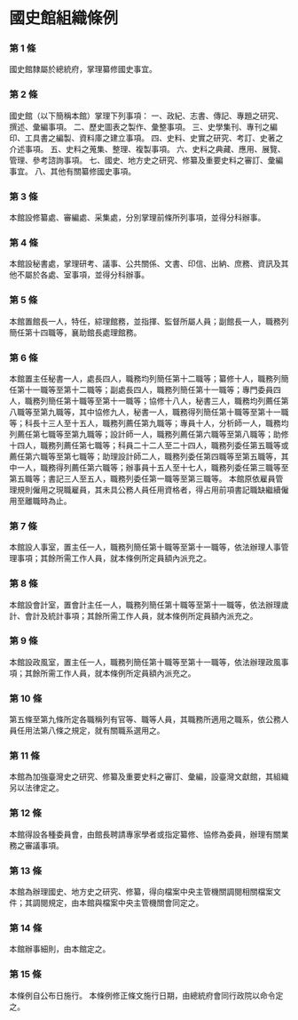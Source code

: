 # 國史館組織條例

### 第 1 條

國史館隸屬於總統府，掌理纂修國史事宜。

### 第 2 條

國史館（以下簡稱本館）掌理下列事項：
一、政紀、志書、傳記、專題之研究、撰述、彙編事項。
二、歷史圖表之製作、彙整事項。
三、史學集刊、專刊之編印、工具書之編製、資料庫之建立事項。
四、史料、史實之研究、考訂、史著之介述事項。
五、史料之蒐集、整理、複製事項。
六、史料之典藏、應用、展覽、管理、參考諮詢事項。
七、國史、地方史之研究、修纂及重要史料之審訂、彙編事宜。
八、其他有關纂修國史事項。

### 第 3 條

本館設修纂處、審編處、采集處，分別掌理前條所列事項，並得分科辦事。

### 第 4 條

本館設秘書處，掌理研考、議事、公共關係、文書、印信、出納、庶務、資訊及其他不屬於各處、室事項，並得分科辦事。

### 第 5 條

本館置館長一人，特任，綜理館務，並指揮、監督所屬人員；副館長一人，職務列簡任第十四職等，襄助館長處理館務。

### 第 6 條

本館置主任秘書一人，處長四人，職務均列簡任第十二職等；纂修十人，職務列簡任第十一職等至第十二職等；副處長四人，職務列簡任第十一職等；專門委員四人，職務列簡任第十職等至第十一職等；協修十八人，秘書三人，職務均列薦任第八職等至第九職等，其中協修九人，秘書一人，職務得列簡任第十職等至第十一職等；科長十三人至十五人，職務列薦任第九職等；專員十人，分析師一人，職務均列薦任第七職等至第九職等；設計師一人，職務列薦任第六職等至第八職等；助修十四人，職務列薦任第七職等；科員二十二人至二十四人，職務列委任第五職等或薦任第六職等至第七職等；助理設計師二人，職務列委任第四職等至第五職等，其中一人，職務得列薦任第六職等；辦事員十五人至十七人，職務列委任第三職等至第五職等；書記三人至五人，職務列委任第一職等至第三職等。
本館原依雇員管理規則僱用之現職雇員，其未具公務人員任用資格者，得占用前項書記職缺繼續僱用至離職時為止。

### 第 7 條

本館設人事室，置主任一人，職務列簡任第十職等至第十一職等，依法辦理人事管理事項；其餘所需工作人員，就本條例所定員額內派充之。

### 第 8 條

本館設會計室，置會計主任一人，職務列簡任第十職等至第十一職等，依法辦理歲計、會計及統計事項；其餘所需工作人員，就本條例所定員額內派充之。

### 第 9 條

本館設政風室，置主任一人，職務列簡任第十職等至第十一職等，依法辦理政風事項；其餘所需工作人員，就本條例所定員額內派充之。

### 第 10 條

第五條至第九條所定各職稱列有官等、職等人員，其職務所適用之職系，依公務人員任用法第八條之規定，就有關職系選用之。

### 第 11 條

本館為加強臺灣史之研究、修纂及重要史料之審訂、彙編，設臺灣文獻館，其組織另以法律定之。

### 第 12 條

本館得設各種委員會，由館長聘請專家學者或指定纂修、協修為委員，辦理有關業務之審議事項。

### 第 13 條

本館為辦理國史、地方史之研究、修纂，得向檔案中央主管機關調閱相關檔案文件；其調閱規定，由本館與檔案中央主管機關會同定之。

### 第 14 條

本館辦事細則，由本館定之。

### 第 15 條

本條例自公布日施行。
本條例修正條文施行日期，由總統府會同行政院以命令定之。
